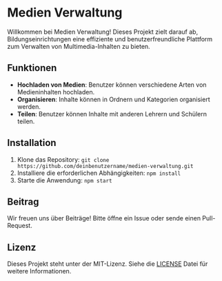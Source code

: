 # Medien Verwaltung

Willkommen bei Medien Verwaltung! Dieses Projekt zielt darauf ab, Bildungseinrichtungen eine effiziente und benutzerfreundliche Plattform zum Verwalten von Multimedia-Inhalten zu bieten.

## Funktionen
- **Hochladen von Medien**: Benutzer können verschiedene Arten von Medieninhalten hochladen.
- **Organisieren**: Inhalte können in Ordnern und Kategorien organisiert werden.
- **Teilen**: Benutzer können Inhalte mit anderen Lehrern und Schülern teilen.

## Installation
1. Klone das Repository: `git clone https://github.com/deinbenutzername/medien-verwaltung.git`
2. Installiere die erforderlichen Abhängigkeiten: `npm install`
3. Starte die Anwendung: `npm start`

## Beitrag
Wir freuen uns über Beiträge! Bitte öffne ein Issue oder sende einen Pull-Request.

## Lizenz
Dieses Projekt steht unter der MIT-Lizenz. Siehe die [LICENSE](LICENSE) Datei für weitere Informationen.